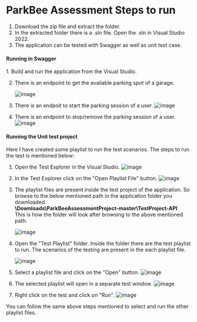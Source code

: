 # ParkBee Assessment Steps to run

1. Download the zip file and extract the folder.
2. In the extracted folder there is a .sln file. Open the .sln in Visual Studio 2022.
3. The application can be tested with Swagger as well as unit test case.
   
<h4>Running in Swagger</h4>
1. Build and run the application from the Visual Studio.

2. There is an endpoint to get the available parking spot of a garage.

   ![image](https://github.com/RajaChakraborty/ParkBeeAssessmentProject/assets/72940474/0c5d3d93-99b0-42ed-b17b-9768153f183e)




3. There is an endpoit to start the parking session of a user.
   ![image](https://github.com/RajaChakraborty/ParkBeeAssessmentProject/assets/72940474/557a92d2-9f1e-4011-8bab-08be0db8b540)

4. There is an endpoint to stop/remove the parking session of a user.
   ![image](https://github.com/RajaChakraborty/ParkBeeAssessmentProject/assets/72940474/8e367036-f2c4-4f2b-b20e-597ef6c9b952)

<h4>Running the Unit test project</h4>

Here I have created some playlist to run the test scenarios. The steps to run the test is mentioned below:

1. Open the Test Explorer in the Visual Studio.
   ![image](https://github.com/RajaChakraborty/ParkBeeAssessmentProject/assets/72940474/d8c72585-ea95-4876-931d-a91fa1ff0b2f)

2. In the Test Explorer click on the "Open Playlist File" button.
   ![image](https://github.com/RajaChakraborty/ParkBeeAssessmentProject/assets/72940474/b98d2b2e-52bb-4975-8e2c-20d80e145b7a)

3. The playlist files are present inside the test project of the application. So browse to the below mentioned path in the application folder you downloaded.
   <br/>
   <b>\Downloads\ParkBeeAssessmentProject-master\TestProject-API</b>
   <br/>
   This is how the folder will look after browsing to the above mentioned path.
   
   ![image](https://github.com/RajaChakraborty/ParkBeeAssessmentProject/assets/72940474/7267d94a-b182-44bc-8823-237098ba9267)

4. Open the "Test Playlist" folder. Inside the folder there are the test playlist to run. The scenarios of the testing are present in the each playlist file.
   
   ![image](https://github.com/RajaChakraborty/ParkBeeAssessmentProject/assets/72940474/8a1b448e-3627-402b-8466-d9c7451bbdd1)


5. Select a playlist file and click on the "Open" button.
   ![image](https://github.com/RajaChakraborty/ParkBeeAssessmentProject/assets/72940474/3923d71f-72cd-4e94-a65d-b4d5b0fac88b)

6. The selected playlist will open in a separate test window.
   ![image](https://github.com/RajaChakraborty/ParkBeeAssessmentProject/assets/72940474/ecb61079-0d9c-4402-82cc-66a8d4ea454d)


7. Right click on the test and click on "Run".
   ![image](https://github.com/RajaChakraborty/ParkBeeAssessmentProject/assets/72940474/58b485eb-b037-43fe-9e91-80808eaaf8e2)



You can follow the same above steps mentioned to select and run the other playlist files.
